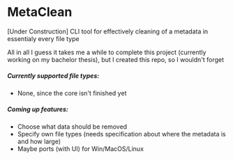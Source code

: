# MetaClean
[Under Construction] CLI tool for effectively cleaning of a metadata in essentialy every file type 


All in all I guess it takes me a while to complete this project (currently working on my bachelor thesis), but I created this repo, so I wouldn't forget


##### Currently supported file types:
* None, since the core isn't finished yet

##### Coming up features:
* Choose what data should be removed
* Specify own file types (needs specification about where the metadata is and how large)
* Maybe ports (with UI) for Win/MacOS/Linux

